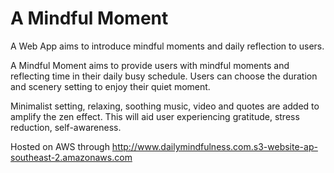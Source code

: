 # A Mindful Moment
A Web App aims to introduce mindful moments and daily reflection to users.

A Mindful Moment aims to provide users with mindful moments and reflecting time in their daily busy schedule. 
Users can choose the duration and scenery setting to enjoy their quiet moment. 

Minimalist setting, relaxing, soothing music, video and quotes are added to amplify the zen effect.
This will aid user experiencing gratitude, stress reduction, self-awareness. 

Hosted on AWS through http://www.dailymindfulness.com.s3-website-ap-southeast-2.amazonaws.com

